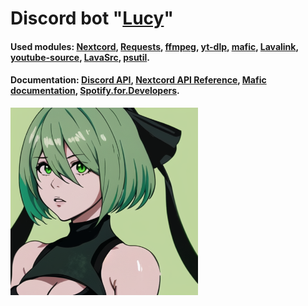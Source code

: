 # Discord bot "<a href="https://discord.com/oauth2/authorize?client_id=498879255468572675">Lucy</a>" #
#### Used modules: <a href="https://github.com/nextcord/nextcord">Nextcord</a>, <a href="https://github.com/psf/requests">Requests</a>, <a href="https://www.ffmpeg.org/download.html">ffmpeg</a>, <a href="https://github.com/yt-dlp/yt-dlp">yt-dlp</a>, <a href="https://github.com/ooliver1/mafic">mafic</a>, <a href="https://github.com/lavalink-devs/Lavalink">Lavalink</a>, <a href="https://github.com/lavalink-devs/youtube-source">youtube-source</a>, <a href="https://github.com/topi314/LavaSrc">LavaSrc</a>, <a href="https://github.com/giampaolo/psutil">psutil</a>.
#### Documentation: <a href="https://discord.com/developers/applications">Discord API</a>, <a href="https://docs.nextcord.dev">Nextcord API Reference</a>, <a href="https://mafic.readthedocs.io/en/latest/index.html">Mafic documentation</a>, <a href="https://developer.spotify.com">Spotify.for.Developers</a>. 
<img src="https://raw.githubusercontent.com/boy4ik7/Lucy/main/icon.png" width="300">
